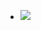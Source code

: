 - ![](http://www.plantuml.com/plantuml/svg/RP5B3i5G58RdNOLn9pOWOYT261WGmG9QeUfLzKo4Y1k4WVH6Wg8Uc-avzzg59YgvnUpa-y_Zp_bZnLAYKCfcSgbi8Yz9SeZVgEiSmLv1rPPaEUw3I38ALmKwtKZOgpwg9p-d2kxAe6iuCqNEhJktY4ZOTSJcgdioqEWz1sDHmaEJq-6_eypPOsFvVPJLTPnkqLY3VWpi6TMGB7xDlAsx3u8gXKi_u5_HmEnwX6sQWH6j_GL5LnPXfWQz5WuejjIVdv0pcrX-ayYhRNRxmzzxEQsuZktpMDfBn4_b1G00)